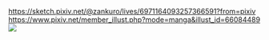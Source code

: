 https://sketch.pixiv.net/@zankuro/lives/6971164093257366591?from=pixiv
https://www.pixiv.net/member_illust.php?mode=manga&illust_id=66084489
![](https://i.pximg.net/img-master/img/2017/11/29/05/45/38/66084489_p0_master1200.jpg)
